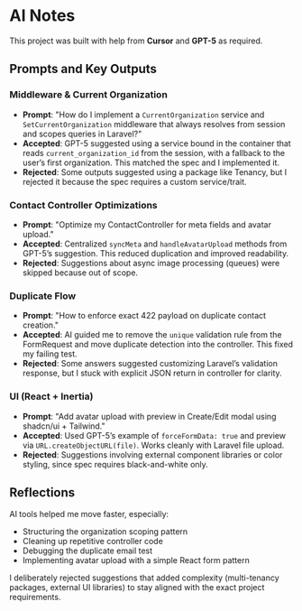 # AI Notes

This project was built with help from **Cursor** and **GPT-5** as required.

## Prompts and Key Outputs

### Middleware & Current Organization
- **Prompt**: "How do I implement a `CurrentOrganization` service and `SetCurrentOrganization` middleware that always resolves from session and scopes queries in Laravel?"
- **Accepted**: GPT-5 suggested using a service bound in the container that reads `current_organization_id` from the session, with a fallback to the user’s first organization. This matched the spec and I implemented it.
- **Rejected**: Some outputs suggested using a package like Tenancy, but I rejected it because the spec requires a custom service/trait.

### Contact Controller Optimizations
- **Prompt**: "Optimize my ContactController for meta fields and avatar upload."
- **Accepted**: Centralized `syncMeta` and `handleAvatarUpload` methods from GPT-5’s suggestion. This reduced duplication and improved readability.
- **Rejected**: Suggestions about async image processing (queues) were skipped because out of scope.

### Duplicate Flow
- **Prompt**: "How to enforce exact 422 payload on duplicate contact creation."
- **Accepted**: AI guided me to remove the `unique` validation rule from the FormRequest and move duplicate detection into the controller. This fixed my failing test.
- **Rejected**: Some answers suggested customizing Laravel’s validation response, but I stuck with explicit JSON return in controller for clarity.

### UI (React + Inertia)
- **Prompt**: "Add avatar upload with preview in Create/Edit modal using shadcn/ui + Tailwind."
- **Accepted**: Used GPT-5’s example of `forceFormData: true` and preview via `URL.createObjectURL(file)`. Works cleanly with Laravel file upload.
- **Rejected**: Suggestions involving external component libraries or color styling, since spec requires black-and-white only.

## Reflections
AI tools helped me move faster, especially:
- Structuring the organization scoping pattern
- Cleaning up repetitive controller code
- Debugging the duplicate email test
- Implementing avatar upload with a simple React form pattern

I deliberately rejected suggestions that added complexity (multi-tenancy packages, external UI libraries) to stay aligned with the exact project requirements.
